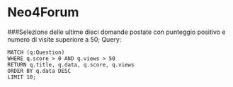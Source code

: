 Neo4Forum
=========

###Selezione delle ultime dieci domande postate con punteggio positivo e numero di visite superiore a 50;
Query:

    MATCH (q:Question)
    WHERE q.score > 0 AND q.views > 50
    RETURN q.title, q.data, q.score, q.views
    ORDER BY q.data DESC
    LIMIT 10;
